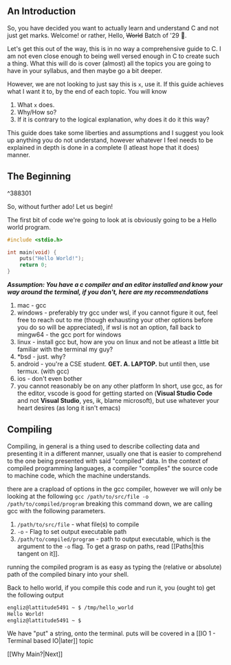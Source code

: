 ## An Introduction

So, you have decided you want to actually learn and understand C and not just get marks. Welcome! or rather, Hello, ~~World~~ Batch of '29 👋.

Let's get this out of the way, this is in no way a comprehensive guide to C. I am not even close enough to being well versed enough in C to create such a thing. What this will do is cover (almost) all the topics you are going to have in your syllabus, and then maybe go a bit deeper.

However, we are not looking to just say this is `x`, use it. If this guide achieves what I want it to, by the end of each topic. You will know
1. What `x` does.
2. Why/How so?
3. If it is contrary to the logical explanation, why does it do it this way?

This guide does take some liberties and assumptions and I suggest you look up anything you do not understand, however whatever I feel needs to be explained in depth is done in a complete (I atleast hope that it does) manner.

## The Beginning
^388301

So, without further ado! Let us begin!

The first bit of code we're going to look at is obviously going to be a Hello world program.

```c
#include <stdio.h>

int main(void) {
	puts("Hello World!");
	return 0;
}
```

***Assumption: You have a c compiler and an editor installed and know your way around the terminal, if you don't, here are my recommendations***
1. mac - gcc
2. windows - preferably try gcc under wsl, if you cannot figure it out, feel free to reach out to me (though exhausting your other options before you do so will be appreciated), if wsl is not an option, fall back to mingw64 - the gcc port for windows
3. linux - install gcc but, how are you on linux and not be atleast a little bit familiar with the terminal my guy?
4.  \*bsd - just. why?
5. android - you're a CSE student. **GET. A. LAPTOP.** but until then, use termux. (with gcc)
6. ios - don't even bother
7. you cannot reasonably be on any other platform
In short, use gcc, as for the editor, vscode is good for getting started on (**Visual Studio Code** and not **Visual Studio**, yes, ik, blame microsoft), but use whatever your heart desires (as long it isn't emacs)

## Compiling
Compiling, in general is a thing used to describe collecting data and presenting it in a different manner, usually one that is easier to comprehend to the one being presented with said "compiled" data. In the context of compiled programming languages, a compiler "compiles" the source code to machine code, which the machine understands.

there are a crapload of options in the gcc compiler, however we will only be looking at the following
`gcc /path/to/src/file -o /path/to/compiled/program`
breaking this command down, we are calling gcc with the following parameters.
1. `/path/to/src/file` - what file(s) to compile
2. `-o` - Flag to set output executable path
3. `/path/to/compiled/program` - path to output executable, which is the argument to the `-o` flag.
To get a grasp on paths, read [[Paths|this tangent on it]].

running the compiled program is as easy as typing the (relative or absolute) path of the compiled binary into your shell.

Back to hello world,
if you compile this code and run it,
you (ought to) get the following output

```bash
engliz@lattitude5491 ~ $ /tmp/hello_world 
Hello World!
engliz@lattitude5491 ~ $ 
```

We have "put" a string, onto the terminal. puts will be covered in a [[IO 1 - Terminal based IO|later]] topic

[[Why Main?|Next]]
